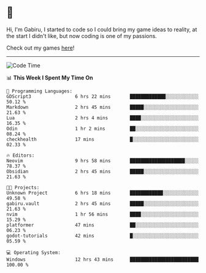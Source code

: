 # 🐀

Hi, I'm Gabiru, I started to code so I could bring my game ideas to reality, at the start I didn't like, but now coding is one of my passions.

Check out my games [here](https://gabiru.art/projetos/)!

---

<!--START_SECTION:waka-->
![Code Time](http://img.shields.io/badge/Code%20Time-620%20hrs%2056%20mins-blue)

📊 **This Week I Spent My Time On** 

```text
💬 Programming Languages: 
GDScript3                6 hrs 22 mins       █████████████░░░░░░░░░░░░   50.12 % 
Markdown                 2 hrs 45 mins       █████░░░░░░░░░░░░░░░░░░░░   21.63 % 
Lua                      2 hrs 4 mins        ████░░░░░░░░░░░░░░░░░░░░░   16.35 % 
Odin                     1 hr 2 mins         ██░░░░░░░░░░░░░░░░░░░░░░░   08.24 % 
checkhealth              17 mins             █░░░░░░░░░░░░░░░░░░░░░░░░   02.33 % 

🔥 Editors: 
Neovim                   9 hrs 58 mins       ████████████████████░░░░░   78.37 % 
Obsidian                 2 hrs 45 mins       █████░░░░░░░░░░░░░░░░░░░░   21.63 % 

🐱‍💻 Projects: 
Unknown Project          6 hrs 18 mins       ████████████░░░░░░░░░░░░░   49.58 % 
gabiru.vault             2 hrs 45 mins       █████░░░░░░░░░░░░░░░░░░░░   21.63 % 
nvim                     1 hr 56 mins        ████░░░░░░░░░░░░░░░░░░░░░   15.29 % 
platformer               47 mins             ██░░░░░░░░░░░░░░░░░░░░░░░   06.23 % 
godot-tutorials          42 mins             █░░░░░░░░░░░░░░░░░░░░░░░░   05.59 % 

💻 Operating System: 
Windows                  12 hrs 43 mins      █████████████████████████   100.00 % 
```


<!--END_SECTION:waka-->
